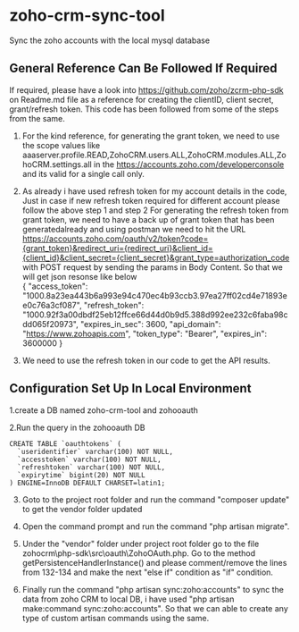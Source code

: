 # zoho-crm-sync-tool
Sync the zoho accounts with the local mysql database  

General Reference Can Be Followed If Required
---------------------------------------------
If required, please have a look into https://github.com/zoho/zcrm-php-sdk on Readme.md file as a reference for creating the clientID, client secret, grant/refresh token. This code has been followed from some of the steps from the same.  

1. For the kind reference, for generating the grant token, we need to use the scope values like aaaserver.profile.READ,ZohoCRM.users.ALL,ZohoCRM.modules.ALL,ZohoCRM.settings.all in the https://accounts.zoho.com/developerconsole and its valid for a single call only.  

2. As already i have used refresh token for my account details in the code, Just in case if new refresh token required for different account please follow the above step 1 and step 2 For generating the refresh token from grant token, we need to have a back up of grant token that has been generatedalready and using postman we need to hit the URL https://accounts.zoho.com/oauth/v2/token?code={grant_token}&redirect_uri={redirect_uri}&client_id={client_id}&client_secret={client_secret}&grant_type=authorization_code with POST request by sending the params in Body Content. So that we will get json resonse like below  
{
    "access_token": "1000.8a23ea443b6a993e94c470ec4b93ccb3.97ea27ff02cd4e71893ee0c76a3cf087",
    "refresh_token": "1000.92f3a00dbdf25eb12ffce66d44d0b9d5.388d992ee232c6faba98cdd065f20973",
    "expires_in_sec": 3600,
    "api_domain": "https://www.zohoapis.com",
    "token_type": "Bearer",
    "expires_in": 3600000
}  

3. We need to use the refresh token in our code to get the API results.  

Configuration Set Up In Local Environment
-----------------------------------------

1.create a DB named zoho-crm-tool and zohooauth

2.Run the query in the zohooauth DB

    CREATE TABLE `oauthtokens` (
      `useridentifier` varchar(100) NOT NULL,
      `accesstoken` varchar(100) NOT NULL,
      `refreshtoken` varchar(100) NOT NULL,
      `expirytime` bigint(20) NOT NULL
    ) ENGINE=InnoDB DEFAULT CHARSET=latin1;

3. Goto to the project root folder and run the command "composer update" to get the vendor folder updated

4. Open the command prompt and run the command "php artisan migrate".

5. Under the "vendor" folder under project root folder go to the file zohocrm\php-sdk\src\oauth\ZohoOAuth.php. Go to the method getPersistenceHandlerInstance() and please comment/remove the lines from 132-134 and make the next "else if" condition as "if" condition.

6. Finally run the command "php artisan sync:zoho:accounts" to sync the data from zoho CRM to local DB, i have used "php artisan make:command sync:zoho:accounts". So that we can able to create any type of custom artisan commands using the same.  

